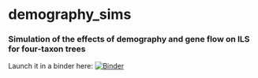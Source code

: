 # demography_sims

### Simulation of the effects of demography and gene flow on ILS for four-taxon trees

Launch it in a binder here: [![Binder](https://mybinder.org/badge.svg)](https://mybinder.org/v2/gh/pmckenz1/demography_sims/master)